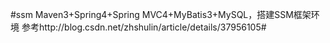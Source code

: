 #ssm
Maven3+Spring4+Spring MVC4+MyBatis3+MySQL，搭建SSM框架环境
参考http://blog.csdn.net/zhshulin/article/details/37956105#
